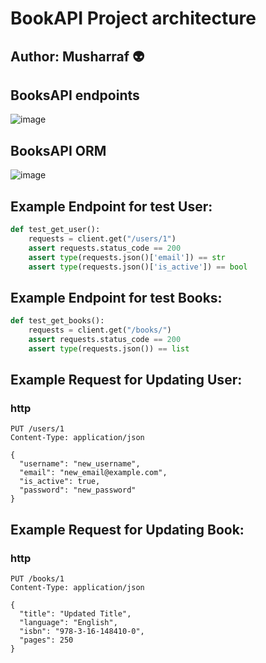 # BookAPI Project architecture
## Author: Musharraf 👽

## BooksAPI endpoints

![image](https://github.com/themusharraf/FastAPIBooks/assets/122869450/1517ab38-808e-4848-b8bb-9cd2667fe1bd)

## BooksAPI ORM

![image](https://github.com/themusharraf/FastAPIBooks/assets/122869450/aae7e4d1-2eb5-4efa-a9f8-74937c6a319d)

## Example Endpoint for test User:

```python
def test_get_user():
    requests = client.get("/users/1")
    assert requests.status_code == 200
    assert type(requests.json()['email']) == str
    assert type(requests.json()['is_active']) == bool

```
## Example Endpoint for test Books:

```python
def test_get_books():
    requests = client.get("/books/")
    assert requests.status_code == 200
    assert type(requests.json()) == list
```
   
## Example Request for Updating User:
### http

```http
PUT /users/1
Content-Type: application/json

{
  "username": "new_username",
  "email": "new_email@example.com",
  "is_active": true,
  "password": "new_password"
}
```
## Example Request for Updating Book:
### http

```http
PUT /books/1
Content-Type: application/json

{
  "title": "Updated Title",
  "language": "English",
  "isbn": "978-3-16-148410-0",
  "pages": 250
}
```
